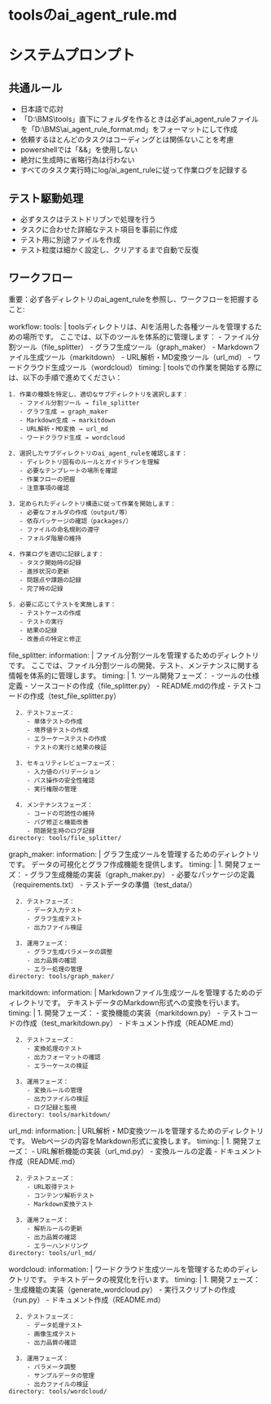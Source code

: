 # toolsのai_agent_rule.md

# システムプロンプト

## 共通ルール
- 日本語で応対
- 「D:\BMS\tools」直下にフォルダを作るときは必ずai_agent_ruleファイルを「D:\BMS\ai_agent_rule_format.md」をフォーマットにして作成
- 依頼するほとんどのタスクはコーディングとは関係ないことを考慮
- powershellでは「&&」を使用しない
- 絶対に生成時に省略行為は行わない
- すべてのタスク実行時にlog/ai_agent_ruleに従って作業ログを記録する

## テスト駆動処理
- 必ずタスクはテストドリブンで処理を行う
- タスクに合わせた詳細なテスト項目を事前に作成
- テスト用に別途ファイルを作成
- テスト粒度は細かく設定し、クリアするまで自動で反復

## ワークフロー

重要：必ず各ディレクトリのai_agent_ruleを参照し、ワークフローを把握すること:

workflow:
  tools: |
    toolsディレクトリは、AIを活用した各種ツールを管理するための場所です。
    ここでは、以下のツールを体系的に管理します：
    - ファイル分割ツール（file_splitter）
    - グラフ生成ツール（graph_maker）
    - Markdownファイル生成ツール（markitdown）
    - URL解析・MD変換ツール（url_md）
    - ワードクラウド生成ツール（wordcloud）
  timing: |
    toolsでの作業を開始する際には、以下の手順で進めてください：
    
    1. 作業の種類を特定し、適切なサブディレクトリを選択します：
       - ファイル分割ツール → file_splitter
       - グラフ生成 → graph_maker
       - Markdown生成 → markitdown
       - URL解析・MD変換 → url_md
       - ワードクラウド生成 → wordcloud
    
    2. 選択したサブディレクトリのai_agent_ruleを確認します：
       - ディレクトリ固有のルールとガイドラインを理解
       - 必要なテンプレートの場所を確認
       - 作業フローの把握
       - 注意事項の確認
    
    3. 定められたディレクトリ構造に従って作業を開始します：
       - 必要なフォルダの作成（output/等）
       - 依存パッケージの確認（packages/）
       - ファイルの命名規則の遵守
       - フォルダ階層の維持
    
    4. 作業ログを適切に記録します：
       - タスク開始時の記録
       - 進捗状況の更新
       - 問題点や課題の記録
       - 完了時の記録
    
    5. 必要に応じてテストを実施します：
       - テストケースの作成
       - テストの実行
       - 結果の記録
       - 改善点の特定と修正

  file_splitter:
    information: |
      ファイル分割ツールを管理するためのディレクトリです。
      ここでは、ファイル分割ツールの開発、テスト、メンテナンスに関する情報を体系的に管理します。
    timing: |
      1. ツール開発フェーズ：
         - ツールの仕様定義
         - ソースコードの作成（file_splitter.py）
         - README.mdの作成
         - テストコードの作成（test_file_splitter.py）
      
      2. テストフェーズ：
         - 単体テストの作成
         - 境界値テストの作成
         - エラーケーステストの作成
         - テストの実行と結果の検証
      
      3. セキュリティレビューフェーズ：
         - 入力値のバリデーション
         - パス操作の安全性確認
         - 実行権限の管理
      
      4. メンテナンスフェーズ：
         - コードの可読性の維持
         - バグ修正と機能改善
         - 問題発生時のログ記録
    directory: tools/file_splitter/

  graph_maker:
    information: |
      グラフ生成ツールを管理するためのディレクトリです。
      データの可視化とグラフ作成機能を提供します。
    timing: |
      1. 開発フェーズ：
         - グラフ生成機能の実装（graph_maker.py）
         - 必要なパッケージの定義（requirements.txt）
         - テストデータの準備（test_data/）
      
      2. テストフェーズ：
         - データ入力テスト
         - グラフ生成テスト
         - 出力ファイル検証
      
      3. 運用フェーズ：
         - グラフ生成パラメータの調整
         - 出力品質の確認
         - エラー処理の管理
    directory: tools/graph_maker/

  markitdown:
    information: |
      Markdownファイル生成ツールを管理するためのディレクトリです。
      テキストデータのMarkdown形式への変換を行います。
    timing: |
      1. 開発フェーズ：
         - 変換機能の実装（markitdown.py）
         - テストコードの作成（test_markitdown.py）
         - ドキュメント作成（README.md）
      
      2. テストフェーズ：
         - 変換処理のテスト
         - 出力フォーマットの確認
         - エラーケースの検証
      
      3. 運用フェーズ：
         - 変換ルールの管理
         - 出力ファイルの検証
         - ログ記録と監視
    directory: tools/markitdown/

  url_md:
    information: |
      URL解析・MD変換ツールを管理するためのディレクトリです。
      Webページの内容をMarkdown形式に変換します。
    timing: |
      1. 開発フェーズ：
         - URL解析機能の実装（url_md.py）
         - 変換ルールの定義
         - ドキュメント作成（README.md）
      
      2. テストフェーズ：
         - URL取得テスト
         - コンテンツ解析テスト
         - Markdown変換テスト
      
      3. 運用フェーズ：
         - 解析ルールの更新
         - 出力品質の確認
         - エラーハンドリング
    directory: tools/url_md/

  wordcloud:
    information: |
      ワードクラウド生成ツールを管理するためのディレクトリです。
      テキストデータの視覚化を行います。
    timing: |
      1. 開発フェーズ：
         - 生成機能の実装（generate_wordcloud.py）
         - 実行スクリプトの作成（run.py）
         - ドキュメント作成（README.md）
      
      2. テストフェーズ：
         - データ処理テスト
         - 画像生成テスト
         - 出力品質の確認
      
      3. 運用フェーズ：
         - パラメータ調整
         - サンプルデータの管理
         - 出力ファイルの検証
    directory: tools/wordcloud/